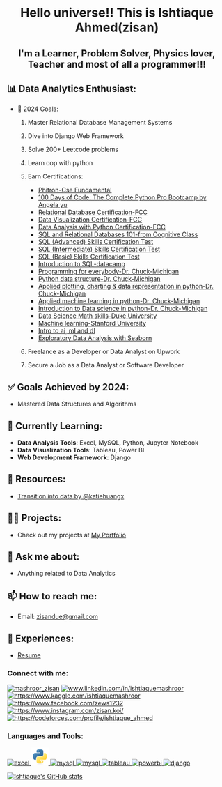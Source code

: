 <h1 align="center">Hello universe!! This is Ishtiaque Ahmed(zisan)</h1>
<h2 align="center">I'm a Learner, Problem Solver, Physics lover, Teacher and most of all a programmer!!!</h2>

## 📊 Data Analytics Enthusiast:

- 🥅 2024 Goals:
  1. Master Relational Database Management Systems
  2. Dive into Django Web Framework
  3. Solve 200+ Leetcode problems
  4. Learn oop with python
  5. Earn Certifications:
     - [Phitron-Cse Fundamental](https://phitron.io/)
     - [100 Days of Code: The Complete Python Pro Bootcamp by Angela yu](https://www.udemy.com/course/100-days-of-code/?utm_source=adwords&utm_medium=udemyads&utm_campaign=Python_v.PROF_la.EN_cc.ROW_ti.7380&utm_content=deal4584&utm_term=_._ag_85724077624_._ad_535397279484_._kw__._de_c_._dm__._pl__._ti_dsa-774930046209_._li_9074030_._pd__._&matchtype=&gclid=CjwKCAjw5remBhBiEiwAxL2M98j5_A0yYXUU3YKtKm8jr9DYgaJchdoYvKFAYXaKyQJ-v4xenWxvehoCNEIQAvD_BwE&couponCode=2021PM25)
     - [Relational Database Certification-FCC](https://www.freecodecamp.org/learn/relational-database/)
     - [Data Visualization Certification-FCC](https://www.freecodecamp.org/learn/data-visualization/)
     - [Data Analysis with Python Certification-FCC](https://www.freecodecamp.org/learn/data-analysis-with-python/)
     - [SQL and Relational Databases 101-from Cognitive Class](https://cognitiveclass.ai/courses/learn-sql-relational-databases)
     - [SQL (Advanced) Skills Certification Test](https://www.hackerrank.com/skills-verification/sql_advanced)
     - [SQL (Intermediate) Skills Certification Test](https://www.hackerrank.com/skills-verification/sql_intermediate)
     - [SQL (Basic) Skills Certification Test](https://www.hackerrank.com/skills-verification/sql_basic)
     - [Introduction to SQL-datacamp](https://campus.datacamp.com/courses/introduction-to-sql/relational-databases?ex=1)
     - [Programming for everybody-Dr. Chuck-Michigan](https://www.coursera.org/learn/python/home/week/1)
     - [Python data structure-Dr. Chuck-Michigan](https://www.coursera.org/learn/python-data/home/week/1)
     - [Applied plotting, charting & data representation in python-Dr. Chuck-Michigan](https://www.coursera.org/learn/python-plotting/home/welcome)
     - [Applied machine learning in python-Dr. Chuck-Michigan](https://www.coursera.org/learn/python-plotting/home/welcome)
     - [Introduction to Data science in python-Dr. Chuck-Michigan](https://www.coursera.org/learn/python-data-analysis/home/week/1)
     - [Data Science Math skills-Duke University](https://www.coursera.org/learn/datasciencemathskills/home/welcome)
     - [Machine learning-Stanford University](https://www.coursera.org/learn/machine-learning-course/home/welcome)
     - [Intro to ai, ml and dl](https://www.coursera.org/learn/introduction-tensorflow/home/week/1)
     - [Exploratory Data Analysis with Seaborn](https://www.coursera.org/learn/exploratory-data-analysis-seaborn/home/week/1)
       
  6. Freelance as a Developer or Data Analyst on Upwork
  7. Secure a Job as a Data Analyst or Software Developer

## ✅ Goals Achieved by 2024:
- Mastered Data Structures and Algorithms

## 🌱 Currently Learning:
- **Data Analysis Tools**: Excel, MySQL, Python, Jupyter Notebook
- **Data Visualization Tools**: Tableau, Power BI
- **Web Development Framework**: Django

## 🧠 Resources:
- [Transition into data by @katiehuangx](https://github.com/mashroorzisan/Transition-into-Data-Analytics)

## 👨‍💻 Projects:
- Check out my projects at [My Portfolio](https://mashroorzisan.wixsite.com/my-site)

## 💬 Ask me about:
- Anything related to Data Analytics

## 📫 How to reach me:
- Email: zisandue@gmail.com

## 📄 Experiences:
- [Resume](https://drive.google.com/file/d/16Xwpc8m2HGj1vTa7eQ43FV29t2L7CAO6/view?usp=sharing)

<h3 align="left">Connect with me:</h3>
<p align="left">
  <a href="https://twitter.com/mashroor_zisan" target="_blank"><img src="https://raw.githubusercontent.com/rahuldkjain/github-profile-readme-generator/master/src/images/icons/Social/twitter.svg" alt="mashroor_zisan" height="30" width="40" /></a>
  <a href="https://linkedin.com/in/www.linkedin.com/in/ishtiaquemashroor" target="_blank"><img src="https://raw.githubusercontent.com/rahuldkjain/github-profile-readme-generator/master/src/images/icons/Social/linked-in-alt.svg" alt="www.linkedin.com/in/ishtiaquemashroor" height="30" width="40" /></a>
  <a href="https://kaggle.com/https://www.kaggle.com/ishtiaquemashroor" target="_blank"><img src="https://raw.githubusercontent.com/rahuldkjain/github-profile-readme-generator/master/src/images/icons/Social/kaggle.svg" alt="https://www.kaggle.com/ishtiaquemashroor" height="30" width="40" /></a>
  <a href="https://fb.com/https://www.facebook.com/zews1232" target="_blank"><img src="https://raw.githubusercontent.com/rahuldkjain/github-profile-readme-generator/master/src/images/icons/Social/facebook.svg" alt="https://www.facebook.com/zews1232" height="30" width="40" /></a>
  <a href="https://instagram.com/https://www.instagram.com/zisan.koi/" target="_blank"><img src="https://raw.githubusercontent.com/rahuldkjain/github-profile-readme-generator/master/src/images/icons/Social/instagram.svg" alt="https://www.instagram.com/zisan.koi/" height="30" width="40" /></a>
  <a href="https://codeforces.com/profile/ishtiaque_ahmed" target="_blank"><img src="https://raw.githubusercontent.com/rahuldkjain/github-profile-readme-generator/master/src/images/icons/Social/codeforces.svg" alt="https://codeforces.com/profile/ishtiaque_ahmed" height="30" width="40" /></a>
</p>

<h3 align="left">Languages and Tools:</h3>
<p align="left"> 
  <a href="https://www.microsoft.com/en-us/microsoft-365/excel" target="_blank" rel="noreferrer"> 
    <img src="https://cdn.worldvectorlogo.com/logos/excel-4.svg" alt="excel" width="40" height="40"/> 
  </a>
  <a href="https://www.python.org" target="_blank" rel="noreferrer"> 
    <img src="https://raw.githubusercontent.com/devicons/devicon/master/icons/python/python-original.svg" alt="python" width="40" height="40"/> 
  </a>
  <a href="https://www.mysql.com/" target="_blank" rel="noreferrer"> 
    <img src="https://cdn.worldvectorlogo.com/logos/mysql-logo.svg" alt="mysql" width="40" height="40"/> 
  </a>
  <a href="https://www.postgresql.org/" target="_blank" rel="noreferrer"> 
    <img src="https://cdn.worldvectorlogo.com/logos/postgresql.svg" alt="mysql" width="40" height="40"/> 
  </a>
  <a href="https://www.tableau.com/" target="_blank" rel="noreferrer"> 
    <img src="https://cdn.worldvectorlogo.com/logos/tableau-software.svg" alt="tableau" width="40" height="40"/> 
  </a>
  <a href="https://powerbi.microsoft.com/" target="_blank" rel="noreferrer"> 
    <img src="https://cdn.worldvectorlogo.com/logos/power-bi.svg" alt="powerbi" width="40" height="40"/> 
  </a>
  <a href="https://www.djangoproject.com/" target="_blank" rel="noreferrer"> 
    <img src="https://www.svgrepo.com/show/373554/django.svg" alt="django" width="40" height="40"/> 

</p>

![Ishtiaque's GitHub stats](https://github-readme-stats.vercel.app/api?username=mashroorzisan&show_icons=true&theme=transparent)

